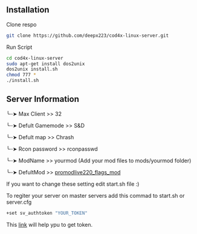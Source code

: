 
## Installation

Clone respo

```bash
git clone https://github.com/deepx223/cod4x-linux-server.git
```

Run Script

```bash
cd cod4x-linux-server
sudo apt-get install dos2unix
dos2unix install.sh
chmod 777 *
./install.sh
```

## Server Information 

╰┈➤ Max Client >> 32

╰┈➤ Defult Gamemode >> S&D

╰┈➤ Defult map >> Chrash

╰┈➤ Rcon password >> rconpasswd

╰┈➤ ModName >> yourmod (Add your mod files to mods/yourmod folder)

╰┈➤ DefultMod >> <a href="https://github.com/CGCNight/promodlive220_flags_mod" target="_blank">promodlive220_flags_mod</a>


If you want to change these setting edit start.sh file :)


To regiter your server on master servers add this commad to start.sh or server.cfg

```bash
+set sv_authtoken "YOUR_TOKEN"
```

This <a href="https://old.cod4x.ovh/index.php?/forums/topic/2814-new-requirement-for-cod4-x-servers-to-get-listed-on-masterserver/page/7/&tab=comments#comment-20206">link</a> will help ypu to get token.






